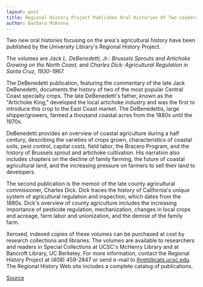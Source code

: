 ```yaml
---
layout: post
title: Regional History Project Publishes Oral Histories Of Two Leaders Of Regional Agriculture 
author: Barbara McKenna
---
```


Two new oral histories focusing on the area's agricultural history have been published by the University Library's Regional History Project.

The volumes are _Jack L. DeBenedetti, Jr.: Brussels Sprouts and Artichoke Growing on the North Coast,_ and _Charles Dick: Agricultural Regulation in Santa Cruz, 1930-1967._

The DeBenedetti publication, featuring the commentary of the late Jack DeBenedetti, documents the history of two of the most popular Central Coast specialty crops. The late DeBenedetti's father, known as the "Artichoke King," developed the local artichoke industry and was the first to introduce this crop to the East Coast market. The DeBenedettis, large shipper/growers, farmed a thousand coastal acres from the 1880s until the 1970s.

DeBenedetti provides an overview of coastal agriculture during a half century, describing the varieties of crops grown, characteristics of coastal soils, pest control, capital costs, field labor, the Bracero Program, and the history of Brussels sprout and artichoke cultivation. His narration also includes chapters on the decline of family farming, the future of coastal agricultural land, and the increasing pressure on farmers to sell their land to developers.

The second publication is the memoir of the late county agricultural commissioner, Charles Dick. Dick traces the history of California's unique system of agricultural regulation and inspection, which dates from the 1880s. Dick's overview of county agriculture includes the increasing importance of pesticide regulation, mechanization, changes in local crops and acreage, farm labor and unionization, and the demise of the family farm.

Xeroxed, indexed copies of these volumes can be purchased at cost by research collections and libraries. The volumes are available to researchers and readers in Special Collections at UCSC's McHenry Library and at Bancroft Library, UC Berkeley. For more information, contact the Regional History Project at (408) 459-2847 or send e-mail to ihreti@cats.ucsc.edu. The Regional History Web site includes a complete catalog of publications.

[Source](http://www1.ucsc.edu/oncampus/currents/97-98/02-23/agri.htm "Permalink to Regional History Project oral histories: 02-23-98")
